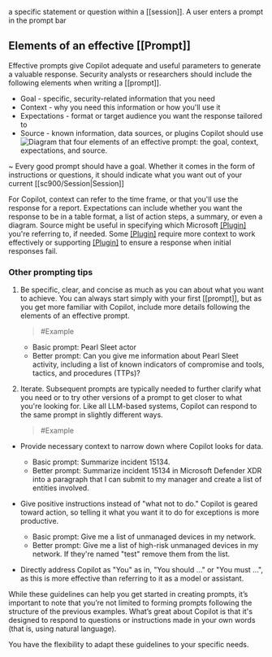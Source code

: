 a specific statement or question within a [[session]]. A user enters a prompt in the prompt bar
## Elements of an effective [[Prompt]]
Effective prompts give Copilot adequate and useful parameters to generate a valuable response. Security analysts or researchers should include the following elements when writing a [[prompt]].
- Goal - specific, security-related information that you need
- Context - why you need this information or how you'll use it
- Expectations - format or target audience you want the response tailored to
- Source - known information, data sources, or plugins Copilot should use![Diagram that four elements of an effective prompt: the goal, context, expectations, and source.](https://learn.microsoft.com/en-us/training/wwl-sci/security-copilot-getting-started/media/effective-prompts.png)

~ Every good prompt should have a goal. Whether it comes in the form of instructions or questions, it should indicate what you want out of your current [[sc900/Session|Session]]

For Copilot, context can refer to the time frame, or that you'll use the response for a report. Expectations can include whether you want the response to be in a table format, a list of action steps, a summary, or even a diagram. Source might be useful in specifying which Microsoft [[Plugin]](s) you're referring to, if needed. Some [[Plugin]](s) require more context to work effectively or supporting [[Plugin]](s) to ensure a response when initial responses fail.
### Other prompting tips
1. Be specific, clear, and concise as much as you can about what you want to achieve. You can always start simply with your first [[prompt]], but as you get more familiar with Copilot, include more details following the elements of an effective prompt.
	> #Example 
    - Basic prompt: Pearl Sleet actor
    - Better prompt: Can you give me information about Pearl Sleet activity, including a list of known indicators of compromise and tools, tactics, and procedures (TTPs)?

3. Iterate. Subsequent prompts are typically needed to further clarify what you need or to try other versions of a prompt to get closer to what you're looking for. Like all LLM-based systems, Copilot can respond to the same prompt in slightly different ways.
    > #Example 
- Provide necessary context to narrow down where Copilot looks for data.
    - Basic prompt: Summarize incident 15134.
    - Better prompt: Summarize incident 15134 in Microsoft Defender XDR into a paragraph that I can submit to my manager and create a list of entities involved.
- Give positive instructions instead of "what not to do." Copilot is geared toward action, so telling it what you want it to do for exceptions is more productive.
    
    - Basic prompt: Give me a list of unmanaged devices in my network.
    - Better prompt: Give me a list of high-risk unmanaged devices in my network. If they're named "test" remove them from the list.
- Directly address Copilot as "You" as in, "You should ..." or "You must ...", as this is more effective than referring to it as a model or assistant.
    

While these guidelines can help you get started in creating prompts, it’s important to note that you’re not limited to forming prompts following the structure of the previous examples. What’s great about Copilot is that it's designed to respond to questions or instructions made in your own words (that is, using natural language).

You have the flexibility to adapt these guidelines to your specific needs.